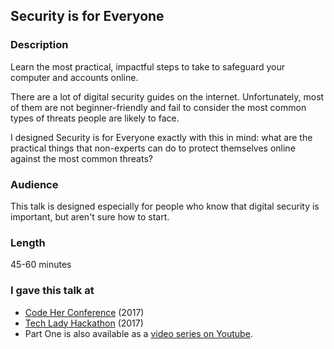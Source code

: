 ## Security is for Everyone

### Description

Learn the most practical, impactful steps to take to safeguard your computer and accounts online.

There are a lot of digital security guides on the internet. Unfortunately, most of them are not beginner-friendly and fail to consider the most common types of threats people are likely to face.

I designed Security is for Everyone exactly with this in mind: what are the practical things that non-experts can do to protect themselves online against the most common threats?

### Audience

This talk is designed especially for people who know that digital security is important, but aren't sure how to start.

### Length

45-60 minutes

### I gave this talk at
* [Code Her Conference](http://codeherconference.com/) (2017)
* [Tech Lady Hackathon](https://techladyhackathon.org/) (2017)
* Part One is also available as a [video series on Youtube](https://www.youtube.com/playlist?list=PLnmX4wM34SkdN3Mg7vyVrbHYqc8XPjNsS).
